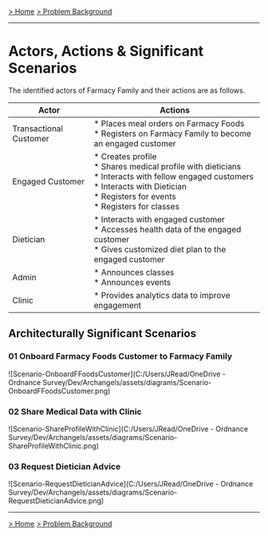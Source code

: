 [> Home](../README.md)  [> Problem Background](README.md)

---
# Actors, Actions & Significant Scenarios

The identified actors of Farmacy Family and their actions are as follows.

| Actor                  | Actions                                                      |
| ---------------------- | ------------------------------------------------------------ |
| Transactional Customer | * Places meal orders on Farmacy Foods<br />* Registers on Farmacy Family to become an engaged customer<br /> |
| Engaged Customer       | * Creates profile <br />* Shares medical profile with dieticians<br />* Interacts with fellow engaged customers <br />* Interacts with Dietician<br />* Registers for events<br />* Registers for classes |
| Dietician              | * Interacts with engaged customer<br />* Accesses health data of the engaged customer<br />* Gives customized diet plan to the engaged customer |
| Admin                  | * Announces classes<br />* Announces events                  |
| Clinic                 | * Provides analytics data to improve engagement<br />        |

## Architecturally Significant Scenarios

### 01  Onboard Farmacy Foods Customer to Farmacy Family

![Scenario-OnboardFFoodsCustomer](C:/Users/JRead/OneDrive - Ordnance Survey/Dev/Archangels/assets/diagrams/Scenario-OnboardFFoodsCustomer.png)

### 02 Share Medical Data with Clinic

![Scenario-ShareProfileWithClinic](C:/Users/JRead/OneDrive - Ordnance Survey/Dev/Archangels/assets/diagrams/Scenario-ShareProfileWithClinic.png)

### 03 Request Dietician Advice

![Scenario-RequestDieticianAdvice](C:/Users/JRead/OneDrive - Ordnance Survey/Dev/Archangels/assets/diagrams/Scenario-RequestDieticianAdvice.png)


------

[> Home](../README.md)  [> Problem Background](README.md)


